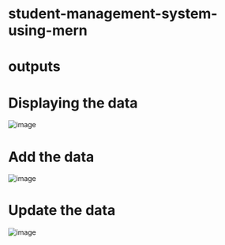 # student-management-system-using-mern
# outputs
# Displaying the data
![image](https://github.com/kiruthika2256/student-management-system-using-mern/assets/103475132/d4ceeb8f-c48a-4251-b8a2-50947538ce4b)
# Add the data
![image](https://github.com/kiruthika2256/student-management-system-using-mern/assets/103475132/eb55f8d5-32e5-47a2-8d77-40aa2a13e6e7)
# Update the data
![image](https://github.com/kiruthika2256/student-management-system-using-mern/assets/103475132/63ce9bb4-5720-421c-81fd-d8a4a872587e)



